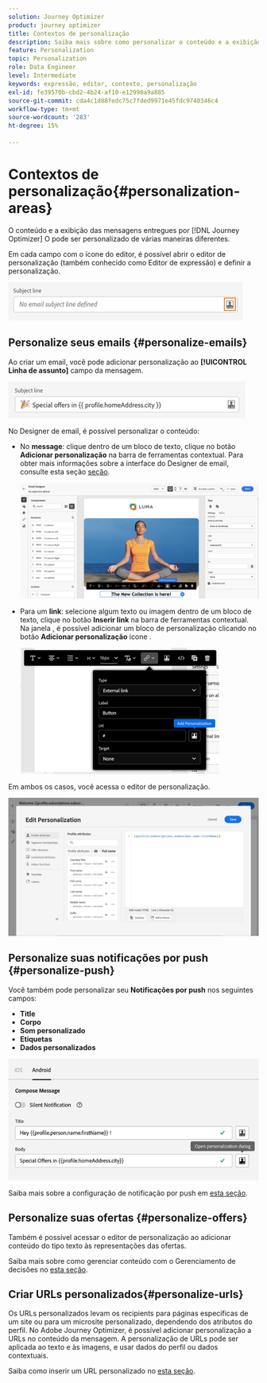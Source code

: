 ```yaml
---
solution: Journey Optimizer
product: journey optimizer
title: Contextos de personalização
description: Saiba mais sobre como personalizar o conteúdo e a exibição de suas mensagens.
feature: Personalization
topic: Personalization
role: Data Engineer
level: Intermediate
keywords: expressão, editor, contexto, personalização
exl-id: fe39570b-cbd2-4b24-af10-e12990a9a885
source-git-commit: cda4c1d88fedc75c7fded9971e45fdc9740346c4
workflow-type: tm+mt
source-wordcount: '283'
ht-degree: 15%

---
```


# Contextos de personalização{#personalization-areas}

O conteúdo e a exibição das mensagens entregues por [!DNL Journey Optimizer] O pode ser personalizado de várias maneiras diferentes.

Em cada campo com o ícone do editor, é possível abrir o editor de personalização (também conhecido como Editor de expressão) e definir a personalização.

![](assets/perso_icon.png)

## Personalize seus emails {#personalize-emails}

Ao criar um email, você pode adicionar personalização ao **[!UICONTROL Linha de assunto]** campo da mensagem.

![](assets/perso_subject.png)

No Designer de email, é possível personalizar o conteúdo:

* No **message**: clique dentro de um bloco de texto, clique no botão **Adicionar personalização** na barra de ferramentas contextual. Para obter mais informações sobre a interface do Designer de email, consulte esta seção [seção](../email/get-started-email-design.md).

   ![](assets/perso_insert.png)

* Para um **link**: selecione algum texto ou imagem dentro de um bloco de texto, clique no botão **Inserir link** na barra de ferramentas contextual. Na janela , é possível adicionar um bloco de personalização clicando no botão **Adicionar personalização** ícone .

   ![](assets/perso_link.png)

Em ambos os casos, você acessa o editor de personalização.

![](assets/perso_ee.png)

## Personalize suas notificações por push {#personalize-push}

Você também pode personalizar seu **Notificações por push** nos seguintes campos:

* **Title**
* **Corpo**
* **Som personalizado**
* **Etiquetas**
* **Dados personalizados**

![](assets/perso_push.png)

Saiba mais sobre a configuração de notificação por push em [esta seção](../push/push-gs.md).

## Personalize suas ofertas {#personalize-offers}

Também é possível acessar o editor de personalização ao adicionar conteúdo do tipo texto às representações das ofertas.

Saiba mais sobre como gerenciar conteúdo com o Gerenciamento de decisões no [esta seção](../offers/offer-library/creating-personalized-offers.md#custom-text).

## Criar URLs personalizados{#personalize-urls}

Os URLs personalizados levam os recipients para páginas específicas de um site ou para um microsite personalizado, dependendo dos atributos do perfil. No Adobe Journey Optimizer, é possível adicionar personalização a URLs no conteúdo da mensagem. A personalização de URLs pode ser aplicada ao texto e às imagens, e usar dados do perfil ou dados contextuais.

Saiba como inserir um URL personalizado no [esta seção](personalization-syntax.md#perso-urls).

